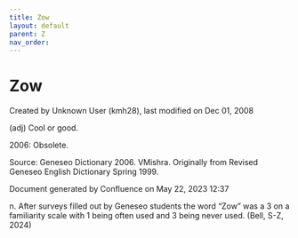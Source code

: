 ```yaml
---
title: Zow
layout: default
parent: Z
nav_order:
---
```


# Zow

Created by  Unknown User (kmh28), last modified on Dec 01, 2008

(adj) Cool or good.

2006: Obsolete.

Source: Geneseo Dictionary 2006. VMishra. Originally from Revised Geneseo English Dictionary Spring 1999. 

Document generated by Confluence on May 22, 2023 12:37

n. After surveys filled out by Geneseo students the word “Zow” was a 3 on a familiarity scale with 1 being often used and 3 being never used. (Bell, S-Z, 2024)

